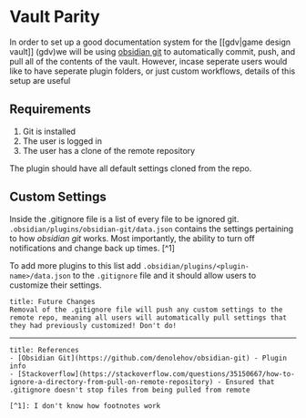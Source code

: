 # Vault Parity
In order to set up a good documentation system for the [[gdv|game design vault]] (gdv)we will be using [obsidian git](https://github.com/denolehov/obsidian-git) to automatically commit, push, and pull all of the contents of the vault. However, incase seperate users would like to have seperate plugin folders, or just custom workflows, details of this setup are useful

## Requirements
1. Git is installed
2. The user is logged in
3. The user has a clone of the remote repository

The plugin should have all default settings cloned from the repo.

## Custom Settings
Inside the .gitignore file is a list of every file to be ignored git. `.obsidian/plugins/obsidian-git/data.json` contains the settings pertaining to how *obsidian git*  works. Most importantly, the ability to turn off notifications and change back up times. [^1]

To add more plugins to this list add `.obsidian/plugins/<plugin-name>/data.json` to the `.gitignore` file and it should allow users to customize their settings.

```ad-warning
title: Future Changes
Removal of the .gitignore file will push any custom settings to the remote repo, meaning all users will automatically pull settings that they had previously customized! Don't do!
```
---
```ad-abstract
title: References
- [Obsidian Git](https://github.com/denolehov/obsidian-git) - Plugin info
- [Stackoverflow](https://stackoverflow.com/questions/35150667/how-to-ignore-a-directory-from-pull-on-remote-repository) - Ensured that .gitignore doesn't stop files from being pulled from remote 
```

	[^1]: I don't know how footnotes work
